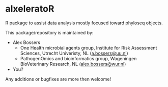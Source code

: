 # alxeleratoR
R package to assist data analysis mostly focused toward phyloseq objects.

This package/repository is maintained by:
* Alex Bossers
  + One Health microbial agents group, Institute for Risk Assessment Sciences, Utrecht Univeristy, NL (a.bossers@uu.nl)
  + PathogenOmics and bioinformatics group, Wageningen BioVeterinary Research, NL (alex.bossers@wur.nl)
* You?

Any additions or bugfixes are more then welcome!
